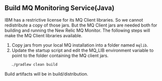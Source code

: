 ## Build MQ Monitoring Service(Java)

IBM has a restrictive license for its MQ Client libraries. So we cannot redistribute a copy of those jars. But the MQ Client jars are needed both for building and running the New Relic MQ Monitor. 
The following steps will make the MQ Client libraries available.

1. Copy jars from your local MQ installation into a folder named `mqlib`.
2. Update the startup script and edit the MQ_LIB environment variable to point to the folder containing the MQ client jars.

```bash
   ./gradlew clean build
```

Build artifacts will be in build/distribution.


